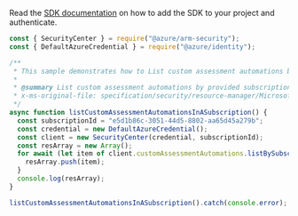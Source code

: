 Read the [SDK documentation](https://github.com/Azure/azure-sdk-for-js/blob/%40azure%2Farm-security_5.0.0/sdk/security/arm-security/README.md) on how to add the SDK to your project and authenticate.

```javascript
const { SecurityCenter } = require("@azure/arm-security");
const { DefaultAzureCredential } = require("@azure/identity");

/**
 * This sample demonstrates how to List custom assessment automations by provided subscription
 *
 * @summary List custom assessment automations by provided subscription
 * x-ms-original-file: specification/security/resource-manager/Microsoft.Security/preview/2021-07-01-preview/examples/CustomAssessmentAutomations/customAssessmentAutomationListBySubscription_example.json
 */
async function listCustomAssessmentAutomationsInASubscription() {
  const subscriptionId = "e5d1b86c-3051-44d5-8802-aa65d45a279b";
  const credential = new DefaultAzureCredential();
  const client = new SecurityCenter(credential, subscriptionId);
  const resArray = new Array();
  for await (let item of client.customAssessmentAutomations.listBySubscription()) {
    resArray.push(item);
  }
  console.log(resArray);
}

listCustomAssessmentAutomationsInASubscription().catch(console.error);
```
